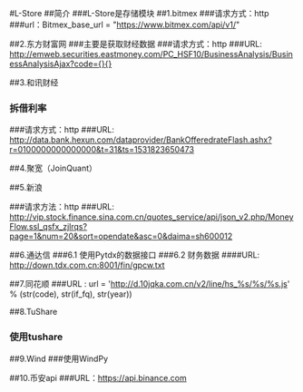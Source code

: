 #L-Store
##简介
###L-Store是存储模块
##1.bitmex
###请求方式：http
###url：Bitmex_base_url = "https://www.bitmex.com/api/v1/"


##2.东方财富网
###主要是获取财经数据
###请求方式：http
###URL: http://emweb.securities.eastmoney.com/PC_HSF10/BusinessAnalysis/BusinessAnalysisAjax?code={}{}


##3.和讯财经
### 拆借利率
###请求方式：http
###URL:
http://data.bank.hexun.com/dataprovider/BankOfferedrateFlash.ashx?r=0100000000000000&t=31&ts=1531823650473

##4.聚宽（JoinQuant）


##5.新浪

###请求方法：http
###URL:
http://vip.stock.finance.sina.com.cn/quotes_service/api/json_v2.php/MoneyFlow.ssl_qsfx_zjlrqs?page=1&num=20&sort=opendate&asc=0&daima=sh600012


##6.通达信
###6.1 使用Pytdx的数据接口
###6.2 财务数据
####URL: http://down.tdx.com.cn:8001/fin/gpcw.txt


##7.同花顺
###URL : url = 'http://d.10jqka.com.cn/v2/line/hs_%s/%s/%s.js' % (str(code), str(if_fq), str(year))


##8.TuShare
### 使用tushare 


##9.Wind
###使用WindPy


##10.币安api
###URL：https://api.binance.com



